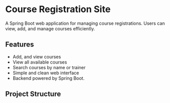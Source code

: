 # Course Registration Site

A Spring Boot web application for managing course registrations. Users can view, add, and manage courses efficiently.

## Features
- Add, and view courses
- View all available courses
- Search courses by name or trainer
- Simple and clean web interface
- Backend powered by Spring Boot.
## Project Structure


